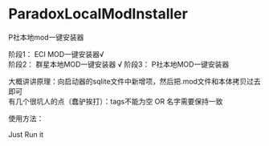 # ParadoxLocalModInstaller
P社本地mod一键安装器  

阶段1： ECI MOD一键安装器√  
阶段2： 群星本地MOD一键安装器 √
阶段3： P社本地MOD一键安装器  



大概讲讲原理：向启动器的sqlite文件中新增项，然后把.mod文件和本体拷贝过去即可  
有几个很坑人的点（蠢驴挨打）：tags不能为空 OR 名字需要保持一致  

使用方法：

Just Run it
